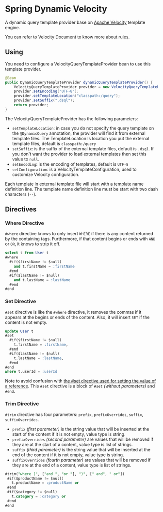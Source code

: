 # Spring Dynamic Velocity

A dynamic query template provider base on [Apache Velocity](https://velocity.apache.org) template engine.

You can refer to [Velocity Document](https://velocity.apache.org/engine/devel/user-guide.html) to know more about rules.

## Using

You need to configure a VelocityQueryTemplateProvider bean to use this template provider.

```java
@Bean
public DynamicQueryTemplateProvider dynamicQueryTemplateProvider() {
    VelocityQueryTemplateProvider provider = new VelocityQueryTemplateProvider();
    provider.setEncoding("UTF-8");
    provider.setTemplateLocation("classpath:/query");
    provider.setSuffix(".dsql");
    return provider;
}
```

The VelocityQueryTemplateProvider has the following parameters:

- `setTemplateLocation`: in case you do not specify the query template on the `@DynamicQuery` annotation, the provider will find it from external template files. The TemplateLocation Is location you put the external template files, default is `classpath:/query`
- `setSuffix`: is the suffix of the external template files, default is `.dsql`. If you don't want the provider to load external templates then set this value to `null`.
- `setEncoding`: is the encoding of templates, default is `UTF-8`
- `setConfiguration`: is a VelocityTemplateConfiguration, used to customize Velocity configuration.

Each template in external template file will start with a template name definition line. The template name definition line must be start with two dash characters (`--`).

## Directives

### Where Directive

`#where` directive knows to only insert `WHERE` if there is any content returned by the containing tags. Furthermore, if that content begins or ends with `AND` or `OR`, it knows to strip it off.

```sql
select t from User t
#where
  #if($firstName != $null)
    and t.firstName = :firstName
  #end
  #if($lastName != $null)
    and t.lastName = :lastName
  #end
#end
```

### Set Directive

`#set` directive is like the `#where` directive, it removes the commas if it appears at the begins or ends of the content. Also, it will insert `SET` if the content is not empty.

```sql
update User t
#set
  #if($firstName != $null)
    t.firstName = :firstName,
  #end
  #if($lastName != $null)
    t.lastName = :lastName,
  #end
#end
where t.userId = :userId
```

Note to avoid confusion with [the #set directive used for setting the value of a reference](https://velocity.apache.org/engine/devel/user-guide.html#set).
This `#set` directive is a block of `#set` _(without parameters)_ and `#end`.

### Trim Directive

`#trim` directive has four parameters: `prefix`, `prefixOverrides`, `suffix`, `suffixOverrides`.

- `prefix` _(first parameter)_ is the string value that will be inserted at the start of the content if it is not empty, value type is string.
- `prefixOverrides` _(second parameter)_ are values that will be removed if they are at the start of a content, value type is list of strings.
- `suffix` _(third parameter)_ is the string value that will be inserted at the end of the content if it is not empty, value type is string.
- `suffixOverrides` _(fourth parameter)_ are values that will be removed if they are at the end of a content, value type is list of strings.

 ```sql
#trim("where (", ["and ", "or "], ")", [" and", " or"])
  #if($productName != $null)
    t.productName = :productName or
  #end
  #if($category != $null)
    t.category = :category or
  #end
#end
```
